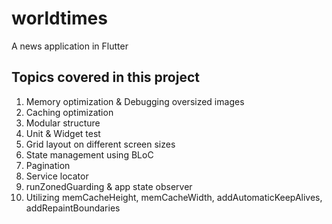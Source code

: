 # worldtimes
A news application in Flutter 
## Topics covered in this project 
1. Memory optimization & Debugging oversized images
2. Caching optimization
3. Modular structure
4. Unit & Widget test
5. Grid layout on different screen sizes
6. State management using BLoC
7. Pagination
8. Service locator
9. runZonedGuarding & app state observer
10. Utilizing memCacheHeight, memCacheWidth, addAutomaticKeepAlives, addRepaintBoundaries